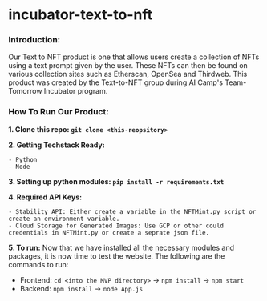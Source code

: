 # incubator-text-to-nft

<h3>Introduction:</h3> 

Our Text to NFT product is one that allows users create a collection of NFTs using a text prompt given by the user. These NFTs can then be found on various collection sites such as Etherscan, OpenSea and Thirdweb. This product was created by the Text-to-NFT group during AI Camp's Team-Tomorrow Incubator program.

<h3>How To Run Our Product:</h3> 

**1. Clone this repo: `git clone <this-reopsitory>`**

**2. Getting Techstack Ready:**

    - Python
    - Node

**3. Setting up python modules: `pip install -r requirements.txt`**
     

**4. Required API Keys:** <br>
    
    - Stability API: Either create a variable in the NFTMint.py script or create an environment variable.
    - Cloud Storage for Generated Images: Use GCP or other could credentials in NFTMint.py or create a seprate json file.  
    
**5. To run:**
   Now that we have installed all the necessary modules and packages, it is now time to test the website. The following are the commands to run:
   - Frontend: `cd <into the MVP directory>` → `npm install` → `npm start`
   - Backend: `npm install` → `node App.js`


